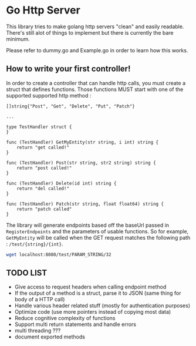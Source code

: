 # Go Http Server
This library tries to make golang http servers
"clean" and easily readable. There's still alot of
things to implement but there is currently the bare minimum.

Please refer to dummy.go and Example.go in order to learn
how this works.

## How to write your first controller!
In order to create a controller that can handle http calls,
you must create a struct that defines functions.
Those functions MUST start with one of the supported supported http method :
```golang
[]string{"Post", "Get", "Delete", "Put", "Patch"}

...

type TestHandler struct {
}

func (TestHandler) GetMyEntity(str string, i int) string {
    return "get called!"
}

func (TestHandler) Post(str string, str2 string) string {
    return "post called!"
}

func (TestHandler) Delete(id int) string {
    return "del called!"
}

func (TestHandler) Patch(str string, float float64) string {
    return "patch called"
}
```
The library will generate endpoints based off the baseUrl passed in `RegisterEndpoints`
and the parameters of usable functions. So for example, `GetMyEntity` will be called
when the GET request matches the following path : `/test/{string}/{int}`.

```bash
wget localhost:8080/test/PARAM_STRING/32
```

## TODO LIST
- Give access to request headers when calling endpoint method
- If the output of a method is a struct, parse it to JSON (same thing for body of a HTTP call)
- Handle various header related stuff (mostly for authentication purposes)
- Optimize code (use more pointers instead of copying most data)
- Reduce cognitive complexity of functions
- Support multi return statements and handle errors
- multi threading ???
- document exported methods